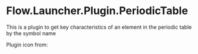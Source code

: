 # Flow.Launcher.Plugin.PeriodicTable
This is a plugin to get key characteristics of an element in the periodic table by the symbol name

Plugin icon from: [](https://www.flaticon.com/free-icons/periodic-table)
